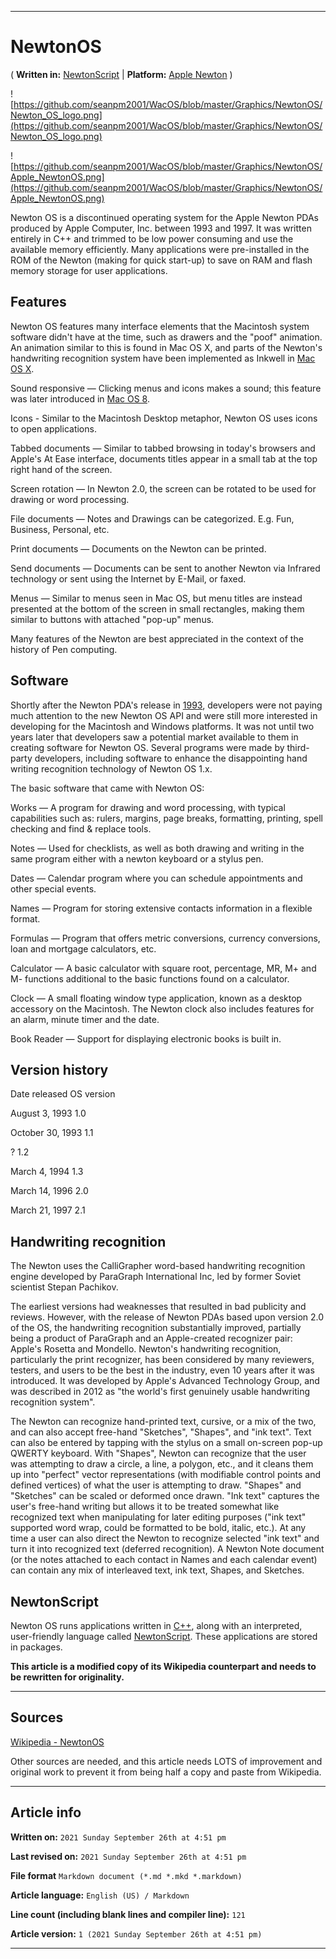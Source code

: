   
***

# NewtonOS

( **Written in:** [NewtonScript](https://github.com/seanpm2001/WacOS/wiki/NewtonScript/) | **Platform:** [Apple Newton](https://github.com/seanpm2001/WacOS/wiki/Apple-Newton) )

![https://github.com/seanpm2001/WacOS/blob/master/Graphics/NewtonOS/Newton_OS_logo.png](https://github.com/seanpm2001/WacOS/blob/master/Graphics/NewtonOS/Newton_OS_logo.png)

![https://github.com/seanpm2001/WacOS/blob/master/Graphics/NewtonOS/Apple_NewtonOS.png](https://github.com/seanpm2001/WacOS/blob/master/Graphics/NewtonOS/Apple_NewtonOS.png)

Newton OS is a discontinued operating system for the Apple Newton PDAs produced by Apple Computer, Inc. between 1993 and 1997. It was written entirely in C++ and trimmed to be low power consuming and use the available memory efficiently. Many applications were pre-installed in the ROM of the Newton (making for quick start-up) to save on RAM and flash memory storage for user applications.

## Features

Newton OS features many interface elements that the Macintosh system software didn't have at the time, such as drawers and the "poof" animation. An animation similar to this is found in Mac OS X, and parts of the Newton's handwriting recognition system have been implemented as Inkwell in [Mac OS X](https://github.com/seanpm2001/WacOS/wiki/Mac-OS-X-10-0-Cheetah/).

Sound responsive — Clicking menus and icons makes a sound; this feature was later introduced in [Mac OS 8](https://github.com/seanpm2001/WacOS/wiki/Mac-OS-8/).

Icons - Similar to the Macintosh Desktop metaphor, Newton OS uses icons to open applications.

Tabbed documents — Similar to tabbed browsing in today's browsers and Apple's At Ease interface, documents titles appear in a small tab at the top right hand of the screen.

Screen rotation — In Newton 2.0, the screen can be rotated to be used for drawing or word processing.

File documents — Notes and Drawings can be categorized. E.g. Fun, Business, Personal, etc.

Print documents — Documents on the Newton can be printed.

Send documents — Documents can be sent to another Newton via Infrared technology or sent using the Internet by E-Mail, or faxed.

Menus — Similar to menus seen in Mac OS, but menu titles are instead presented at the bottom of the screen in small rectangles, making them similar to buttons with attached "pop-up" menus.

Many features of the Newton are best appreciated in the context of the history of Pen computing.

## Software

Shortly after the Newton PDA's release in [1993](https://github.com/seanpm2001/WacOS/wiki/1993), developers were not paying much attention to the new Newton OS API and were still more interested in developing for the Macintosh and Windows platforms. It was not until two years later that developers saw a potential market available to them in creating software for Newton OS. Several programs were made by third-party developers, including software to enhance the disappointing hand writing recognition technology of Newton OS 1.x.

The basic software that came with Newton OS:

Works — A program for drawing and word processing, with typical capabilities such as: rulers, margins, page breaks, formatting, printing, spell checking and find & replace tools.

Notes — Used for checklists, as well as both drawing and writing in the same program either with a newton keyboard or a stylus pen.

Dates — Calendar program where you can schedule appointments and other special events.

Names — Program for storing extensive contacts information in a flexible format.

Formulas — Program that offers metric conversions, currency conversions, loan and mortgage calculators, etc.

Calculator — A basic calculator with square root, percentage, MR, M+ and M- functions additional to the basic functions found on a calculator.

Clock — A small floating window type application, known as a desktop accessory on the Macintosh. The Newton clock also includes features for an alarm, minute timer and the date.

Book Reader — Support for displaying electronic books is built in.

## Version history

Date released 	OS version

August 3, 1993 	1.0

October 30, 1993 	1.1

? 	1.2

March 4, 1994 	1.3

March 14, 1996 	2.0

March 21, 1997 	2.1

## Handwriting recognition

The Newton uses the CalliGrapher word-based handwriting recognition engine developed by ParaGraph International Inc, led by former Soviet scientist Stepan Pachikov.

The earliest versions had weaknesses that resulted in bad publicity and reviews. However, with the release of Newton PDAs based upon version 2.0 of the OS, the handwriting recognition substantially improved, partially being a product of ParaGraph and an Apple-created recognizer pair: Apple's Rosetta and Mondello. Newton's handwriting recognition, particularly the print recognizer, has been considered by many reviewers, testers, and users to be the best in the industry, even 10 years after it was introduced. It was developed by Apple's Advanced Technology Group, and was described in 2012 as "the world's first genuinely usable handwriting recognition system".

The Newton can recognize hand-printed text, cursive, or a mix of the two, and can also accept free-hand "Sketches", "Shapes", and "ink text". Text can also be entered by tapping with the stylus on a small on-screen pop-up QWERTY keyboard. With "Shapes", Newton can recognize that the user was attempting to draw a circle, a line, a polygon, etc., and it cleans them up into "perfect" vector representations (with modifiable control points and defined vertices) of what the user is attempting to draw. "Shapes" and "Sketches" can be scaled or deformed once drawn. "Ink text" captures the user's free-hand writing but allows it to be treated somewhat like recognized text when manipulating for later editing purposes ("ink text" supported word wrap, could be formatted to be bold, italic, etc.). At any time a user can also direct the Newton to recognize selected "ink text" and turn it into recognized text (deferred recognition). A Newton Note document (or the notes attached to each contact in Names and each calendar event) can contain any mix of interleaved text, ink text, Shapes, and Sketches.

## NewtonScript

Newton OS runs applications written in [C++](https://github.com/seanpm2001/WacOS/wiki/C-Plus-Plus/), along with an interpreted, user-friendly language called [NewtonScript](https://github.com/seanpm2001/WacOS/wiki/NewtonScript/). These applications are stored in packages. 

**This article is a modified copy of its Wikipedia counterpart and needs to be rewritten for originality.**

***

## Sources

[Wikipedia - NewtonOS](https://en.wikipedia.org/wiki/Newton_OS/)

Other sources are needed, and this article needs LOTS of improvement and original work to prevent it from being half a copy and paste from Wikipedia.

***

## Article info

**Written on:** `2021 Sunday September 26th at 4:51 pm`

**Last revised on:** `2021 Sunday September 26th at 4:51 pm`

**File format** `Markdown document (*.md *.mkd *.markdown)`

**Article language:** `English (US) / Markdown`

**Line count (including blank lines and compiler line):** `121`

**Article version:** `1 (2021 Sunday September 26th at 4:51 pm)`

***

<!-- Tools

Quick copy and paste

https://github.com/seanpm2001/WacOS/wiki/

!-->

